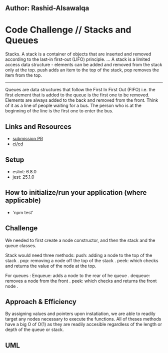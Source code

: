 ## Author: Rashid-Alsawalqa

# Code Challenge // Stacks and Queues

Stacks. A stack is a container of objects that are inserted and removed according to the last-in first-out (LIFO) principle. ... A stack is a limited access data structure - elements can be added and removed from the stack only at the top. push adds an item to the top of the stack, pop removes the item from the top.

_________________________

Queues are data structures that follow the First In First Out (FIFO) i.e. the first element that is added to the queue is the first one to be removed.
Elements are always added to the back and removed from the front. Think of it as a line of people waiting for a bus. The person who is at the beginning of the line is the first one to enter the bus.

## Links and Resources

- [submission PR]()
- [ci/cd]()

## Setup

   - eslint: 6.8.0
   - jest: 25.1.0

## How to initialize/run your application (where applicable)

- 'npm test'

## Challenge

We needed to first create a node constructor, and then the stack and the queue classes. 

Stack would need three methods: 
push: adding a node to the top of the stack .
pop: removing a node off the top of the stack .
peek: which checks and returns the value of the node at the top.

For queues :
Enqueue: adds a node to the rear of he queue .
dequeue: removes a node from the front .
peek: which checks and returns the front node .

## Approach & Efficiency

By assigning values and pointers upon instatiation, we are able to readily target any nodes necessary to execute the functions.
All of theses methods have a big O of O(1) as they are readily accesible regardless of the length or depth of the queue or stack. 

## UML 